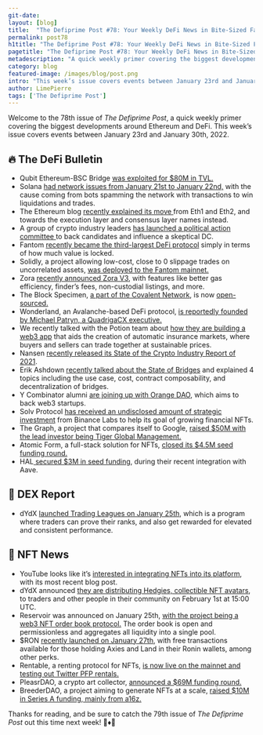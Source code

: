 ```yaml
---
git-date:
layout: [blog]
title:  "The Defiprime Post #78: Your Weekly DeFi News in Bite-Sized Fashion"
permalink: post78
h1title: "The Defiprime Post #78: Your Weekly DeFi News in Bite-Sized Fashion"
pagetitle: "The Defiprime Post #78: Your Weekly DeFi News in Bite-Sized Fashion"
metadescription: "A quick weekly primer covering the biggest developments around Ethereum and DeFi. This week’s issue covers events between January 23rd and January 30th, 2022"
category: blog
featured-image: /images/blog/post.png
intro: "This week’s issue covers events between January 23rd and January 30th, 2022"
author: LimePierre
tags: ['The Defiprime Post']
---
```


Welcome to the 78th issue of _The Defiprime Post_, a quick weekly primer covering the biggest developments around Ethereum and DeFi. This week’s issue covers events between January 23rd and January 30th, 2022.


## 🔥 The DeFi Bulletin

* Qubit Ethereum-BSC Bridge [was exploited for $80M in TVL.](https://certik.medium.com/qubit-bridge-collapse-exploited-to-the-tune-of-80-million-a7ab9068e1a0)
* Solana [had network issues from January 21st to January 22nd,](https://blog.solend.fi/response-to-solana-network-issues-5c8184607283) with the cause coming from bots spamming the network with transactions to win liquidations and trades. 
* The Ethereum blog [recently explained its move ](https://blog.ethereum.org/2022/01/24/the-great-eth2-renaming/)from Eth1 and Eth2, and towards the execution layer and consensus layer names instead. 
* A group of crypto industry leaders [has launched a political action committee ](https://www.theblockcrypto.com/linked/132171/crypto-leaders-launch-political-action-committee-to-back-congressional-candidates)to back candidates and influence a skeptical DC. 
* Fantom [recently became the third-largest DeFi protocol](https://www.coindesk.com/markets/2022/01/24/fantom-becomes-third-largest-defi-protocol-by-value-locked/) simply in terms of how much value is locked. 
* Solidly, a project allowing low-cost, close to 0 slippage trades on uncorrelated assets, [was deployed to the Fantom mainnet.](https://andrecronje.medium.com/solidly-preparation-for-launch-8e653ce8a428) 
* Zora [recently announced Zora V3](https://zine.zora.co/zora-v3), with features like better gas efficiency, finder’s fees, non-custodial listings, and more. 
* The Block Specimen, [a part of the Covalent Network](https://www.covalenthq.com/blog/bsp-launch-announcement/), is now [open-sourced.](https://github.com/covalenthq/go-ethereum)
* Wonderland, an Avalanche-based DeFi protocol, [is reportedly founded by Michael Patryn, a QuadrigaCX executive.  ](https://www.theblockcrypto.com/post/131931/avalanche-defi-wonderland-time-0xsifu-quadrigacx-patryn)
* We recently talked with the Potion team about [how they are building a web3 app](https://defiprime.com/potion) that aids the creation of automatic insurance markets, where buyers and sellers can trade together at sustainable prices. 
* Nansen [recently released its State of the Crypto Industry Report of 2021](https://www.nansen.ai/post/nansens-state-of-the-crypto-industry-report-2021). 
* Erik Ashdown [recently talked about the State of Bridges](https://bit.ly/3KEt3EG) and explained 4 topics including the use case, cost, contract composability, and decentralization of bridges. 
* Y Combinator alumni [are joining up with Orange DAO](https://techcrunch.com/2022/01/24/hundreds-of-y-combinator-alumni-join-crypto-collective-to-back-web3-startups/), which aims to back web3 startups. 
* Solv Protocol [has received an undisclosed amount of strategic investment](https://www.binance.com/en/blog/ecosystem/binance-labs-makes-strategic-investment-in-solv-protocol-growing-financial-nfts-in-the-crypto-world-421499824684903352?s=09) from Binance Labs to help its goal of growing financial NFTs. 
* The Graph, a project that compares itself to Google, [raised $50M with the lead investor being Tiger Global Management.](https://www.coindesk.com/business/2022/01/21/google-for-blockchains-the-graph-raises-50m-led-by-tiger-global/) 
* Atomic Form, a full-stack solution for NFTs, [closed its $4.5M seed funding round. ](https://txvi5croxbmnq8mw-53414527152.shopifypreview.com/blogs/news/atomic-form-raises-its-series-seed-to-expand-full-stack-solutions-for-nfts-displays-and-on-chain-digital-media)
* HAL[ secured $3M in seed funding](https://www.theblockcrypto.com/post/131735/hal-secures-3-million-seed-funding-and-integration-with-defi-platform-aave), during their recent integration with Aave. 


## 💱 DEX Report

* dYdX [launched Trading Leagues on January 25th](https://dydx.exchange/blog/trading-leagues), which is a program where traders can prove their ranks, and also get rewarded for elevated and consistent performance.    


## 💎 NFT News

* YouTube looks like it’s [interested in integrating NFTs into its platform](https://blog.youtube/inside-youtube/letter-susan-our-2022-priorities/), with its most recent blog post.  
* dYdX announced [they are distributing Hedgies, collectible NFT avatars](https://dydx.exchange/blog/introducing-hedgies), to traders and other people in their community on February 1st at 15:00 UTC. 
* Reservoir was announced on January 25th, [with the project being a web3 NFT order book protocol.](https://reservoir.mirror.xyz/cW3-xUuLpqpfYmTMZhfTowOrJssEL_iSThuNoUmMpxE) The order book is open and permissionless and aggregates all liquidity into a single pool. 
* $RON [recently launched on January 27th](https://axie.substack.com/p/ron), with free transactions available for those holding Axies and Land in their Ronin wallets, among other perks. 
* Rentable, a renting protocol for NFTs, [is now live on the mainnet and testing out Twitter PFP rentals. ](https://medium.com/@rentableworld/rentable-is-live-on-mainnet-with-twitter-pfp-rentals-beta-guarded-launch-7b4f615b2f80?s=09)
* PleasrDAO, a crypto art collector, [announced a $69M funding round. ](https://www.theblockcrypto.com/post/131441/pleasrdao-crypto-art-fundraise)  
* BreederDAO, a project aiming to generate NFTs at a scale, [raised $10M in Series A funding, mainly from a16z.](https://techcrunch.com/2022/01/25/this-startup-newly-funded-by-a16z-is-producing-nfts-as-if-they-were-widgets/) 

Thanks for reading, and be sure to catch the 79th issue of _The Defiprime Post_ out this time next week! 👋♦️👋